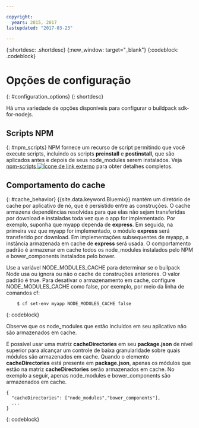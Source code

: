 ```yaml
---

copyright:
  years: 2015, 2017
lastupdated: "2017-03-23"

---
```


{:shortdesc: .shortdesc}
{:new_window: target="_blank"}
{:codeblock: .codeblock}

# Opções de configuração
{: #configuration_options}
{: shortdesc}

Há uma variedade de opções disponíveis para configurar o
buildpack sdk-for-nodejs.

## Scripts NPM
{: #npm_scripts}
NPM fornece um recurso de script permitindo que você execute scripts, incluindo os scripts **preinstall** e **postinstall**, que são aplicados antes e depois de seus node_modules serem instalados.  Veja [npm-scripts ![Ícone de link externo](../../icons/launch-glyph.svg "Ícone de link externo")](https://docs.npmjs.com/misc/scripts) para obter detalhes completos.

## Comportamento do cache
{: #cache_behavior}
{{site.data.keyword.Bluemix}} mantém um diretório de cache por aplicativo de nó, que é persistido entre as construções. O cache armazena dependências resolvidas para que elas não sejam transferidas por download e instaladas toda vez que o app for implementado.  Por exemplo, suponha que myapp dependa de **express**.  Em
seguida, na primeira vez que myapp for implementado, o módulo
**express** será transferido por download.  Em implementações subsequentes de myapp, a instância armazenada em cache de **express** será usada. O comportamento padrão é armazenar em cache todos os node_modules instalados pelo NPM e bower_components instalados pelo bower.

Use a variável NODE_MODULES_CACHE para determinar se o builpack Node usa ou ignora ou não o cache de construções anteriores. O valor padrão é true.  Para desativar o armazenamento em cache, configure NODE_MODULES_CACHE como false, por exemplo, por meio da linha de comandos cf:
```
    $ cf set-env myapp NODE_MODULES_CACHE false
```
{: codeblock}

Observe que os node_modules que estão incluídos em seu aplicativo não são armazenados em cache.

É possível usar uma matriz **cacheDirectories** em seu **package.json** de nível superior para alcançar um controle de baixa granularidade sobre quais módulos são armazenados em cache.  Quando o elemento **cacheDirectories** está presente em **package.json**, apenas os módulos que estão na matriz **cacheDirectories** serão armazenados em cache.  No exemplo a seguir, apenas node_modules e bower_components são armazenados em cache.
```
{
  "cacheDirectories": ["node_modules","bower_components"],
  ...
}
```
{: codeblock}
